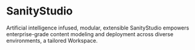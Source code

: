 # SanityStudio
Artificial intelligence infused, modular, extensible SanityStudio empowers enterprise-grade content modeling and deployment across diverse environments, a tailored Workspace.
